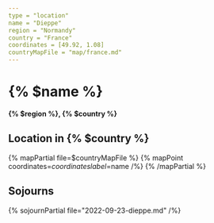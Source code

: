 ```yaml
---
type = "location"
name = "Dieppe"
region = "Normandy"
country = "France"
coordinates = [49.92, 1.08]
countryMapFile = "map/france.md"
---
```


# {% $name %}

**{% $region %}, {% $country %}**

## Location in {% $country %}

{% mapPartial file=$countryMapFile %}
  {% mapPoint coordinates=$coordinates label=$name /%}
{% /mapPartial %}

## Sojourns

{% sojournPartial file="2022-09-23-dieppe.md" /%}
